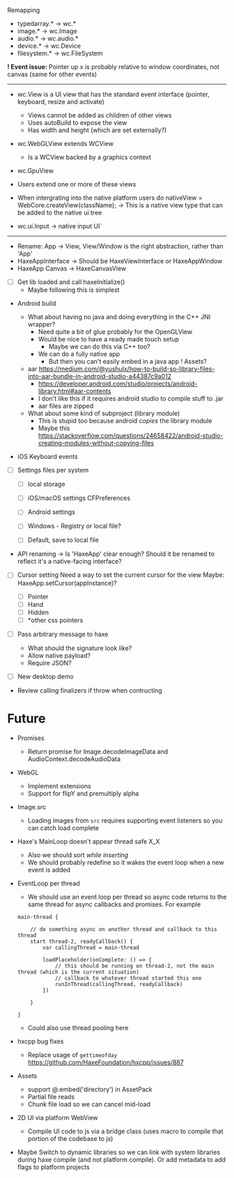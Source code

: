 Remapping
- typedarray.* -> wc.*
- image.* -> wc.Image
- audio.* -> wc.audio.*
- device.* -> wc.Device
- filesystem.* -> wc.FileSystem

**! Event issue:**
Pointer up x is probably relative to window coordinates, not canvas (same for other events)

---

- wc.View is a UI view that has the standard event interface (pointer, keyboard, resize and activate)
    - Views cannot be added as children of other views
    - Uses autoBuild to expose the view
    - Has width and height (which are set externally?)
- wc.WebGLView extends WCView
    - Is a WCView backed by a graphics context
- wc.GpuView

- Users extend one or more of these views
- When intergrating into the native platform users do
    nativeView = WebCore.createView(className);
    -> This is a native view type that can be added to the native ui tree

- wc.ui.Input -> native input UI`


-----------

- Rename: App -> View, View/Window is the right abstraction, rather than 'App'
- HaxeAppInterface -> Should be HaxeViewInterface or HaxeAppWindow
- HaxeApp Canvas -> HaxeCanvasView


- [ ] Get lib loaded and call haxeInitialize()
    - Maybe following this is simplest

- Android build
    - What about having no java and doing everything in the C++ JNI wrapper?
        - Need quite a bit of glue probably for the OpenGLView
        - Would be nice to have a ready made touch setup
            - Maybe we can do this via C++ too?
        - We can do a fully native app
            - But then you can't easily embed in a java app
        ! Assets?
    - aar https://medium.com/@yushulx/how-to-build-so-library-files-into-aar-bundle-in-android-studio-a44387c9a012
        - https://developer.android.com/studio/projects/android-library.html#aar-contents
        - I don't like this if it requires android studio to compile stuff to .jar
        - aar files are zipped
    - What about some kind of subproject (library module)
        - This is stupid too because android _copies_ the library module
        - Maybe this https://stackoverflow.com/questions/24658422/android-studio-creating-modules-without-copying-files


- iOS Keyboard events

- [ ] Settings files per system
    - [ ] local storage
    - [ ] iOS/macOS settings CFPreferences
    - [ ] Android settings
    - [ ] Windows - Registry or local file?
    - [ ] Default, save to local file


- API renaming
    -> Is 'HaxeApp' clear enough? Should it be renamed to reflect it's a native-facing interface?

- [ ] Cursor setting
    Need a way to set the current cursor for the view
    Maybe: HaxeApp.setCursor(appInstance)?
    - [ ] Pointer
    - [ ] Hand
    - [ ] Hidden
    - [ ] *other css pointers

- [ ] Pass arbitrary message to haxe
    - What should the signature look like?
    - Allow native payload?
    - Require JSON?

- [ ] New desktop demo

- Review calling finalizers if throw when contructing

# Future

- Promises
    - Return promise for Image.decodeImageData and AudioContext.decodeAudioData

- WebGL
    - Implement extensions
    - Support for flipY and premultiply alpha

- Image.src
    - Loading images from `src` requires supporting event listeners so you can catch load complete

- Haxe's MainLoop doesn't appear thread safe X_X
    - Also we should sort _while inserting_
    - We should probably redefine so it wakes the event loop when a new event is added

- EventLoop per thread
    - We should use an event loop per thread so async code returns to the same thread for async callbacks and promises. For example
    ```
    main-thread {
        
        // do something async on another thread and callback to this thread
        start thread-2, readyCallback() {
            var callingThread = main-thread

            loadPlaceholder(onComplete: () => {
                // this should be running on thread-2, not the main thread (which is the current situation)
                // callback to whatever thread started this one
                runInThread(callingThread, readyCallback)
            })

        }

    }
    ```
    - Could also use thread pooling here

- hxcpp bug fixes
    - Replace usage of `gettimeofday` https://github.com/HaxeFoundation/hxcpp/issues/887

- Assets
    - support @:embed('directory') in AssetPack
    - Partial file reads
    - Chunk file load so we can cancel mid-load

- 2D UI via platform WebView
    - Compile UI code to js via a bridge class (uses macro to compile that portion of the codebase to js)

- Maybe Switch to dynamic libraries so we can link with system libraries during haxe compile (and not platform compile). Or add metadata to add flags to platform projects